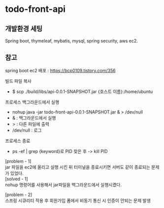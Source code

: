# todo-front-api
   
   
개발환경 세팅
---
Spring boot, thymeleaf, mybatis, mysql, spring security, aws ec2.  
   
참고
---
spring boot ec2 배포 : https://bcp0109.tistory.com/356   
   
빌드 파일 복사  
- $ scp ./build/libs/api-0.0.1-SNAPSHOT.jar {호스트 이름}:/home/ubuntu   
   
프로세스 백그라운드에서 실행   
- nohup java -jar todo-front-api-0.0.1-SNAPSHOT.jar & > /dev/null  
- & : 백그라운드에서 실행
- &gt; : 다른 파일에 출력
- /dev/null : 로그   
   
프로세스 종료   
- ps -ef | grep {keyword}로 PID 찾은 후 -> kill PID


[problem - 1]   
jar 파일을 ec2에 올리고 실행 시킨 뒤 터미널을 종료시키면 서버도 같이 종료되는 문제가 있었다.   
[solved - 1]   
nohup 명령어를 사용해서 jar파일을 백그라운드에서 실행시켰다.   
   
[problem - 2]   
스프링 시큐리티 적용 후 회원가입 폼에서 비동기 통신 시 인증이 안되는 문제 발생
